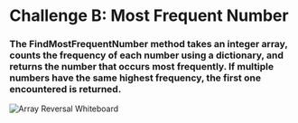 # Challenge B: Most Frequent Number

### The FindMostFrequentNumber method takes an integer array, counts the frequency of each number using a dictionary, and returns the number that occurs most frequently. If multiple numbers have the same highest frequency, the first one encountered is returned.

![Array Reversal Whiteboard](most-frequent-number.PNG.PNG)